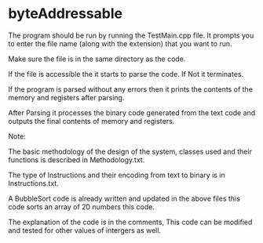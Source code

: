 # byteAddressable

The program should be run by running the TestMain.cpp file. 
It prompts you to enter the file name (along with the extension) that you want to run.

Make sure the file is in the same directory as the code.

If the file is accessible the it starts to parse the code. If Not it terminates.

If the program is parsed without any errors then it prints the contents of the memory and registers after parsing. 

After Parsing it processes the binary code generated from the text code and outputs the final contents of memory and registers.

Note:

The basic methodology of the design of the system, classes used and their functions is described in Methodology.txt.

The type of Instructions and their encoding from text to binary is in Instructions.txt.

A BubbleSort code is already written and updated in the above files this code sorts an array of 20 numbers this code.

The explanation of the code is in the comments, This code can be modified and tested for other values of intergers as well.
